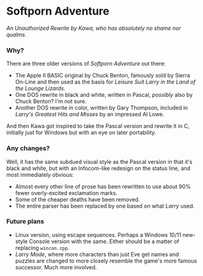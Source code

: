 # Softporn Adventure

_An Unauthorized Rewrite by Kawa, who has absolutely no shame nor qualms._

### Why?

There are three older versions of *Softporn Adventure* out there:

* The Apple II BASIC original by Chuck Benton, famously sold by Sierra On-Line and then used as the basis for *Leisure Suit Larry in the Land of the Lounge Lizards*.
* One DOS rewrite in black and white, written in Pascal, _possibly_ also by Chuck Benton? I'm not sure.
* Another DOS rewrite in color, written by Gary Thompson, included in *Larry's Greatest Hits and Misses* by an impressed Al Lowe.

And then Kawa got inspired to take the Pascal version and rewrite it in C, initially just for Windows but with an eye on later portability.

### Any changes?

Well, it has the same subdued visual style as the Pascal version in that it's black and white, but with an Infocom-like redesign on the status line, and most immediately obvious:

* Almost every other line of prose has been rewritten to use about 90% fewer overly-excited exclamation marks.
* Some of the cheaper deaths have been removed.
* The entire parser has been replaced by one based on what *Larry* used.

### Future plans

* Linux version, using escape sequences. Perhaps a Windows 10/11 new-style Console version with the same. Either should be a matter of replacing `wincon.cpp`.
* *Larry Mode*, where more characters than just Eve get names and puzzles are changed to more closely resemble the game's more famous successor. Much more involved.



